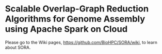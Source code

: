 # Scalable Overlap-Graph Reduction Algorithms for Genome Assembly using Apache Spark on Cloud
Please go to the Wiki pages, https://github.com/BioHPC/SORA/wiki, to learn about SORA.
